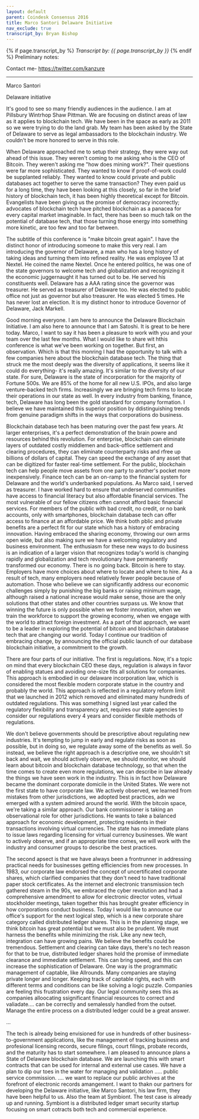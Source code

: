 ```yaml
---
layout: default
parent: Coindesk Consensus 2016
title: Marco Santori Delaware Initiative
nav_exclude: true
transcript_by: Bryan Bishop
---
```


{% if page.transcript_by %} <i>Transcript by:
{{ page.transcript_by }}</i> {% endif %} Preliminary notes:

Contact me- <https://twitter.com/kanzure>

---

Marco Santori

Delaware initiative

It's good to see so many friendly audiences in the audience. I am at
Pillsbury Wintrhop Shaw Pittman. We are focusing on distinct areas of
law as it applies to blockchain tech. We have been in the space as early
as 2011 so we were trying to do the land grab. My team has been asked by
the State of Delaware to serve as legal ambassadors to the blockchain
industry. We couldn't be more honored to serve in this role.

When Delaware approached me to setup their strategy, they were way out
ahead of this issue. They weren't coming to me asking who is the CEO of
Bitcoin. They weren't asking me "how does mining work?". Their questions
were far more sophisticated. They wanted to know if proof-of-work could
be supplanted reliably. They wanted to know could private and public
databases act together to serve the same transaction? They even paid us
for a long time, they have been looking at this closely, so far in the
brief history of blockchain tech, it has been highly theoretical except
for Bitcoin. Evangelists have been giving us the promise of democracy
incorrectly; advocates of blockchain tech have pitched blockchain as a
panacea for every capital market imaginable. In fact, there has been so
much talk on the potential of database tech, that those turning those
energy into something more kinetic, are too few and too far between.

The subtitle of this conference is "make bitcoin great again". I have
the distinct honor of introducing someone to make this very real. I am
introducing the governor of Delaware, a man who has a long history of
taking ideas and turning them into refined reality. He was employee 13
at Nextel. He coined the name Nextel. Once he entered politics, he was
one of the state governors to welcome tech and globalization and
recognizing it the economic juggernaught it has turned out to be. He
served his constituents well. Delaware has a AAA rating since the
governor was treasurer. He served as treasurer of Delaware too. He was
elected to public office not just as governor but also treasurer. He was
elected 5 times. He has never lost an election. It is my distinct honor
to introduce Governor of Delaware, Jack Markell.

Good morning everyone. I am here to announce the Delaware Blockchain
Initiative. I am also here to announce that I am Satoshi. It is great to
be here today. Marco, I want to say it has been a pleasure to work with
you and your team over the last few months. What I would like to share
wit hthis conference is what we've been working on together. But first,
an observation. Which is that this monring I had the opportunity to talk
with a few companies here about the blockchain database tech. The thing
that struck me the most deeply was the diversity of applications, it
seems like it could do everything- it's really amazing. It's similar to
the diversity of our state. For sure, Delaware is the state of
incorporation for the majority of Fortune 500s. We are 85% of the home
for all new U.S. IPOs, and also large venture-backed tech firms.
Increasingly we are bringing tech firms to locate their operations in
our state as well. In every industry from banking, finance, tech,
Delaware has long been the gold standard for company formation. I
believe we have maintained this superior position by ddistinguishing
trends from genuine paradigm shifts in the ways that corporations do
business.

Blockchain database tech has been maturing over the past few years. At
larger enterprises, it's a perfect demonstration of the brain powre and
resources behind this revolution. For enterprise, blockchain can
eliminate layers of outdated costly middlemen and back-office settlement
and clearing procedures, they can eliminate counterparty risks and rfree
up billions of dollars of capital. They can speed the exchange of any
asset that can be digitized for faster real-time settlement. For the
public, blockchain tech can help people move assets from one party to
another's pocket more inexpensively. Finance tech can be an on-ramp to
the financial system for Delaware and the world's underbanked
populations. As Marco said, I served as treasurer. I have worked hard to
ensure that underserved communities have access to financial literacy
but also affordable financial services. The most vulnerable of our
fellow citizens often cannot afford basic financial services. For
members of the public with bad credit, no credit, or no bank accounts,
only with smartphones, blockchain database tech can offer access to
finance at an affordable price. We think both pblic and private benefits
are a perfect fit for our state which has a history of embracing
innovation. Having embraced the sharing economy, throwing our own arms
open wide, but also making sure we have a welcoming regulatory and
business environment. The enthusiasm for these new ways to do business
is an indication of a larger vision that recognizes today's world is
changing rapidly and globalization and tech revolutionary have
permanently transformed our economy. There is no going back. Bitcoin is
here to stay. Employers have more choices about where to locate and
where to hire. As a result of tech, many employers need relatively fewer
people because of automation. Those who believe we can significantly
address our economic challenges simply by punishing the big banks or
raising minimum wage, although raised a national increase would make
sense, those are the only solutions that other states and other
countries surpass us. We know that winning the future is only possible
when we foster innovation, when we train the workforce to support the
growing economy, when we engage with the world to attract foreign
investment. As a part of that approach, we want to be a leader in
exploring the potential of bitcoin and blockchain database tech that are
changing our world. Today I continue our tradition of embracing change,
by announcing the official public launch of our database blockchain
initiative, a commitment to the growth.

There are four parts of our initiative. The first is regulations. Now,
it's a topic on mind that every blockchain CEO these days, regulation is
always in favor of enabling statues and avoiding one-size fits all
solutions for companies. This approach is embodied in our delaware
incorporation law, which is considered the most flexible modern
corporate statue in the country and probably the world. This approach is
reflected in a regulatory reform limit that we launched in 2012 which
removed and eliminated many hundreds of outdated regulations. This was
something I signed last year called the regulatory flexibility and
transparency act, requires our state agencies to consider our
regulations every 4 years and consider flexible methods of regulations.

We don't believe governments should be prescriptive about regulating new
industries. It's tempting to jump in early and regulate risks as soon as
possible, but in doing so, we regulate away some of the benefits as
well. So instead, we believe the right approach is a descriptive one, we
shouldn't sit back and wait, we should actively observe, we should
monitor, we should learn about bitcoin and blockchain database
technology, so that when the time comes to create even more regulations,
we can describe in law already the things we have seen work in the
industry. This is in fact how Delaware became the dominant corporate
domicile in the United States. We were not the first state to have
corporate law. We actively observed, we learned from mistakes from other
jurisdictions, we adopted best practices, adn we emerged with a system
admired around the world. With the bitcoin space, we're taking a similar
approach. Our bank commissioner is taking an observational role for
other jurisdictions. He wants to take a balanced approach for economic
development, protecting residents in their transactions involving
virtual currencies. The state has no immediate plans to issue laws
regarding licensing for virtual currency businesses. We want to actively
observe, and if an appropriate time comes, we will work with the
industry and consumer groups to describe the best practices.

The second apsect is that we have always been a frontrunner in
addressing practical needs for businesses getting efficiencies from new
processes. In 1983, our corporate law endorsed the concept of
uncertificated corporate shares, which clarified companies that they
don't need to have traditional paper stock certificates. As the internet
and electronic transmission tech gathered steam in the 90s, we embraced
the cyber revolution and had a comprehensive amendment to allow for
electronic director votes, virtual stockholder meetings, taken together
this has brought greater efficiency in how corporations conduct
business. Today I would like to announce our office's support for the
next logical step, which is a new corporate share category called
distributed ledger shares. This is in the planning stage, we think
bitcoin has great potential but we must also be prudent. We must harness
the benefits while minimizing the risk. Like any new tech, integration
can have growing pains. We believe the benefits could be tremendous.
Settlement and clearing can take days, there's no tech reason for that
to be true, distributed ledger shares hold the promise of immediate
clearance and immediate settlement. This can bring speed, and this can
increase the sophistication of Delaware. One way is the programmatic
management of captable, like Allrounds. Many companies are staying
private longer and longer. Keeping track of captable rights, each with
different terms and conditions can be like solving a logic puzzle.
Companies are feeling this frustration every day. Our legal community
sees this as companies alloocating ssignificant financial resources to
correct and valiadate.... can be correctly and semalessly handled from
the outset. Manage the entire process on a distributed ledger could be a
great answer.

...

The tech is already being envisioned for use in hundreds of other
business-to-government applications, like the management of tracking
business and profesional licensing records, secure filings, court
filings, probate records, and the maturity has to start somewhere. I am
pleased to announce plans a State of Delaware blockchain database. We
are launching this with smart contracts that can be used for internal
and external use cases. We have a plan to dip our toes in the water for
managing and validation ..... public service commission. .... we want to
replace our public archives at the forefront of electronic records
amangement. I want to thakn our partners for developing the Delaware
initiative, like Marco Santori, his law firm, they have been helpful to
us. Also the team at Symbiont. The test case is already up and running.
Symbiont is a distributed ledger smart security startup focusing on
smart cotracts both tech and commercial experience.
